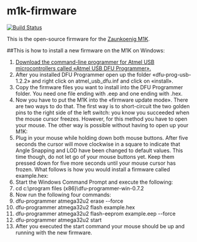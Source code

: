 # m1k-firmware

[![Build Status](https://travis-ci.com/zaunkoenig-firmware/m1k-firmware.svg?branch=master)](https://travis-ci.com/zaunkoenig-firmware/m1k-firmware)

This is the open-source firmware for the [Zaunkoenig M1K](https://zaunkoenig.co/). 

##This is how to install a new firmware on the M1K on Windows:
1. [Download the command-line programmer for Atmel USB microcontrollers called «Atmel USB DFU Programmer».](https://sourceforge.net/projects/dfu-programmer/)
2. After you installed DFU Programmer open up the folder «dfu-prog-usb-1.2.2» and right click on atmel_usb_dfu.inf and click on «install».
3. Copy the firmware files you want to install into the DFU Programmer folder. You need one file ending with .eep and one ending with .hex.
4. Now you have to put the M1K into the «firmware update mode». There are two ways to do that. The first way is to short-circuit the two golden pins to the right side of the left switch: you know you succeeded when the mouse cursor freezes. However, for this method you have to open your mouse. The other way is possible without having to open up your M1K:
5. Plug in your mouse while holding down both mouse buttons. After five seconds the cursor will move clockwise in a square to indicate that Angle Snapping and LOD have been changed to default values. This time though, do not let go of your mouse buttons yet. Keep them pressed down for five more seconds until your mouse cursor has frozen. What follows is how you would install a firmware called example.hex:
6. Start the Windows Command Prompt and execute the following:
7. cd c:\program files (x86)\dfu-programmer-win-0.7.2
8. Now run the following four commands:
9. dfu-programmer atmega32u2 erase --force
10. dfu-programmer atmega32u2 flash example.hex
11. dfu-programmer atmega32u2 flash-eeprom example.eep --force
12. dfu-programmer atmega32u2 start
13. After you executed the start command your mouse should be up and running with the new firmware.
